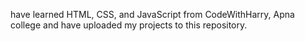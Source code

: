 have learned HTML, CSS, and JavaScript from CodeWithHarry, Apna college and have uploaded my projects to this repository.
